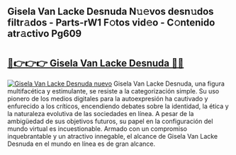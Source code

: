 ## Gisela Van Lacke Desnuda N𝚞𝚎vos desn𝚞dos filtr𝚊dos - Parts-rW1 F𝚘tos vid𝚎o - C𝚘ntenido atr𝚊ctivo Pg609

# <h2><a href="http://mb1spu.tromn.icu/?c=Gisela+Van+Lacke+Desnuda">🔗👉👉👉 Gisela Van Lacke Desnuda 🔗🔗</a></h2>

[![Gisela Van Lacke Desnuda nuevo](https://i.imgur.com/pEAQMta.gif)](http://mb1spu.tromn.icu/?c=Gisela+Van+Lacke+Desnuda)
Gisela Van Lacke Desnuda, una figura multifacética y estimulante, se resiste a la categorización simple. Su uso pionero de los medios digitales para la autoexpresión ha cautivado y enfurecido a los críticos, encendiendo debates sobre la identidad, la ética y la naturaleza evolutiva de las sociedades en línea. A pesar de la ambigüedad de sus objetivos futuros, su papel en la configuración del mundo virtual es incuestionable. Armado con un compromiso inquebrantable y un atractivo innegable, el alcance de Gisela Van Lacke Desnuda en el mundo en línea es de gran alcance.

